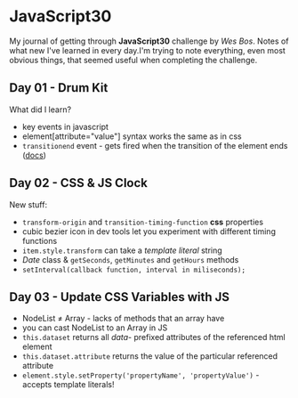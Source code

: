 # JavaScript30

My journal of getting through __JavaScript30__ challenge by *Wes Bos*.
Notes of what new I've learned in every day.I'm trying to note everything, even most obvious things, that seemed useful when completing the challenge.

## Day 01 - Drum Kit
What did I learn?

+ key events in javascript
+ element[attribute="value"] syntax works the same as in css
+ `transitionend` event - gets fired when the transition of the element ends ([docs](https://developer.mozilla.org/en-US/docs/Web/API/HTMLElement/transitionend_event))

## Day 02 - CSS & JS Clock
New stuff:

+ `transform-origin` and `transition-timing-function` __css__ properties
+ cubic bezier icon in dev tools let you experiment with different timing functions
+ `item.style.transform` can take a _template literal_ string
+ _Date_ class & `getSeconds`, `getMinutes` and `getHours` methods
+ `setInterval(callback function, interval in miliseconds);`

## Day 03 - Update CSS Variables with JS

+ NodeList ≠ Array - lacks of methods that an array have 
+ you can cast NodeList to an Array in JS
+ `this.dataset` returns all _data-_ prefixed attributes of the referenced html element
+ `this.dataset.attribute` returns the value of the particular referenced attribute
+ `element.style.setProperty('propertyName', 'propertyValue')` - accepts template literals!
